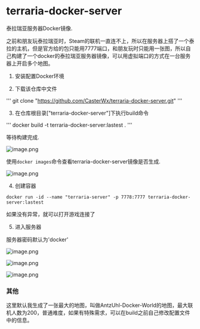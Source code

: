 # terraria-docker-server

泰拉瑞亚服务器Docker镜像.

之前和朋友玩泰拉瑞亚时，Steam的联机一直连不上，所以在服务器上搭了一个泰拉的主机，但是官方给的包只能用7777端口，和朋友玩时只能用一张图，所以自己构建了一个docker的泰拉瑞亚服务器镜像，可以用虚拟端口的方式在一台服务器上开启多个地图。

1. 安装配置Docker环境

2. 下载该仓库中文件

'''
git clone "https://github.com/CasterWx/terraria-docker-server.git"
'''

3. 在仓库根目录["terraria-docker-server"]下执行build命令

'''
docker build -t terraria-docker-server:lastest .
'''

等待构建完成.

![image.png](http://antzuhl.cn/upload/2020/3/image-e9d3a4e050c24f708c0a56e3150c5cde.png)

使用`docker images`命令查看terraria-docker-server镜像是否生成.

![image.png](http://antzuhl.cn/upload/2020/3/image-d0c393e488974b21aa99f93a7c471dde.png)

4. 创建容器

```
docker run -id --name "terraria-server" -p 7778:7777 terraria-docker-server:lastest
```

如果没有异常，就可以打开游戏连接了

5. 进入服务器

服务器密码默认为'docker'

![image.png](http://antzuhl.cn/upload/2020/3/image-a740ff2eceda438889f9264a66f9583b.png)

![image.png](http://antzuhl.cn/upload/2020/3/image-39d5ff029ba94e37abbfcae4ed53265b.png)

![image.png](http://antzuhl.cn/upload/2020/3/image-ddb58b5d9fd44a21861b23624883ff2b.png)

### 其他

这里默认我生成了一张最大的地图，叫做AntzUhl-Docker-World的地图，最大联机人数为200，普通难度，如果有特殊需求，可以在build之前自己修改配置文件中的信息。
